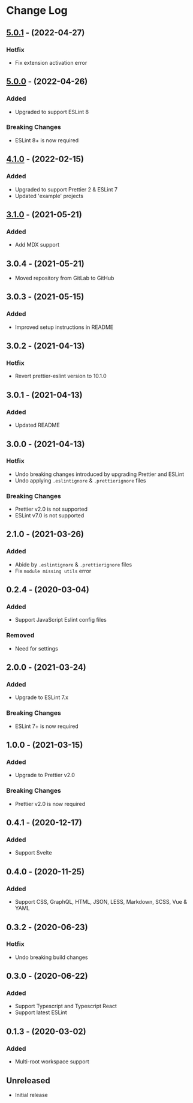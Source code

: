 # Change Log

## [5.0.1](https://github.com/idahogurl/vs-code-prettier-eslint/compare/v5.0.0...v5.0.1) - (2022-04-27)

### Hotfix
- Fix extension activation error

## [5.0.0](https://github.com/idahogurl/vs-code-prettier-eslint/compare/v4.1.0...v5.0.0) - (2022-04-26)

### Added
- Upgraded to support ESLint 8

### Breaking Changes
- ESLint 8+ is now required

## [4.1.0](https://github.com/idahogurl/vs-code-prettier-eslint/compare/v3.0.3...v4.1.0) - (2022-02-15)

### Added
- Upgraded to support Prettier 2 & ESLint 7
- Updated 'example' projects

## [3.1.0](https://github.com/idahogurl/vs-code-prettier-eslint/compare/v3.0.3...v3.1.0) - (2021-05-21)
### Added
- Add MDX support

## 3.0.4 - (2021-05-21)
- Moved repository from GitLab to GitHub

## 3.0.3 - (2021-05-15)
### Added
- Improved setup instructions in README

## 3.0.2 - (2021-04-13)

### Hotfix
- Revert prettier-eslint version to 10.1.0

## 3.0.1 - (2021-04-13)

### Added
- Updated README

## 3.0.0 - (2021-04-13)

### Hotfix
- Undo breaking changes introduced by upgrading Prettier and ESLint
- Undo applying `.eslintignore` & `.prettierignore` files

### Breaking Changes
- Prettier v2.0 is not supported
- ESLint v7.0 is not supported

## 2.1.0 - (2021-03-26)

### Added
- Abide by `.eslintignore` & `.prettierignore` files
- Fix `module missing utils` error

## 0.2.4 - (2020-03-04)
### Added
- Support JavaScript Eslint config files
### Removed
- Need for settings 

## 2.0.0 - (2021-03-24)
### Added
- Upgrade to ESLint 7.x

### Breaking Changes
- ESLint 7+ is now required

## 1.0.0 - (2021-03-15)
### Added
- Upgrade to Prettier v2.0

### Breaking Changes
- Prettier v2.0 is now required

## 0.4.1 - (2020-12-17)
### Added
- Support Svelte

## 0.4.0 - (2020-11-25)
### Added
- Support CSS, GraphQL, HTML, JSON, LESS, Markdown, SCSS, Vue & YAML

## 0.3.2 - (2020-06-23)
### Hotfix
- Undo breaking build changes

## 0.3.0 - (2020-06-22)
### Added
- Support Typescript and Typescript React
- Support latest ESLint

## 0.1.3 - (2020-03-02)
### Added
- Multi-root workspace support

## Unreleased

- Initial release